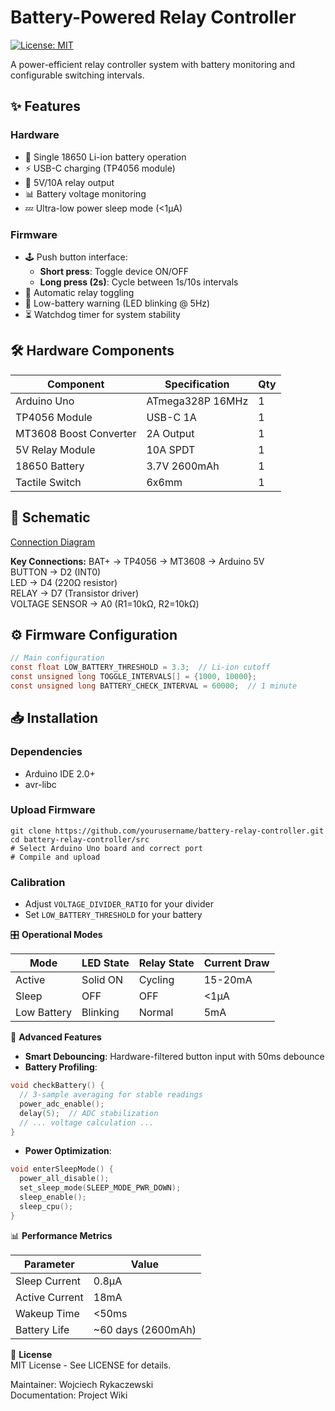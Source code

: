 # Battery-Powered Relay Controller

[![License: MIT](https://img.shields.io/badge/License-MIT-yellow.svg)](https://opensource.org/licenses/MIT)

A power-efficient relay controller system with battery monitoring and configurable switching intervals.

## ✨ Features

### Hardware
- 🔋 Single 18650 Li-ion battery operation
- ⚡ USB-C charging (TP4056 module)
- 🔌 5V/10A relay output
- 📊 Battery voltage monitoring
- 💤 Ultra-low power sleep mode (<1μA)

### Firmware
- 🕹️ Push button interface:
  - **Short press**: Toggle device ON/OFF
  - **Long press (2s)**: Cycle between 1s/10s intervals
- 🔄 Automatic relay toggling
- 🚨 Low-battery warning (LED blinking @ 5Hz)
- ⏳ Watchdog timer for system stability

## 🛠️ Hardware Components

| Component | Specification | Qty |
|-----------|---------------|-----|
| Arduino Uno | ATmega328P 16MHz | 1 |
| TP4056 Module | USB-C 1A | 1 |
| MT3608 Boost Converter | 2A Output | 1 |
| 5V Relay Module | 10A SPDT | 1 |
| 18650 Battery | 3.7V 2600mAh | 1 |
| Tactile Switch | 6x6mm | 1 |

## 📐 Schematic

[Connection Diagram](docs/schematic.pdf)

**Key Connections:**
BAT+ → TP4056 → MT3608 → Arduino 5V  
BUTTON → D2 (INT0)  
LED → D4 (220Ω resistor)  
RELAY → D7 (Transistor driver)  
VOLTAGE SENSOR → A0 (R1=10kΩ, R2=10kΩ)

## ⚙️ Firmware Configuration

```c
// Main configuration  
const float LOW_BATTERY_THRESHOLD = 3.3;  // Li-ion cutoff  
const unsigned long TOGGLE_INTERVALS[] = {1000, 10000};  
const unsigned long BATTERY_CHECK_INTERVAL = 60000;  // 1 minute  
```

## 📥 Installation

### Dependencies
- Arduino IDE 2.0+
- avr-libc

### Upload Firmware

```
git clone https://github.com/yourusername/battery-relay-controller.git  
cd battery-relay-controller/src  
# Select Arduino Uno board and correct port  
# Compile and upload  
```

### Calibration
- Adjust `VOLTAGE_DIVIDER_RATIO` for your divider
- Set `LOW_BATTERY_THRESHOLD` for your battery

🎛️ **Operational Modes**

| Mode        | LED State | Relay State | Current Draw |
|-------------|-----------|-------------|--------------|
| Active      | Solid ON  | Cycling     | 15-20mA      |
| Sleep       | OFF       | OFF         | <1μA         |
| Low Battery | Blinking  | Normal      | 5mA          |

🌟 **Advanced Features**
- **Smart Debouncing**: Hardware-filtered button input with 50ms debounce
- **Battery Profiling**:
```c
void checkBattery() {  
  // 3-sample averaging for stable readings  
  power_adc_enable();  
  delay(5);  // ADC stabilization  
  // ... voltage calculation ...  
}  
```

- **Power Optimization**:
```c
void enterSleepMode() {  
  power_all_disable();  
  set_sleep_mode(SLEEP_MODE_PWR_DOWN);  
  sleep_enable();  
  sleep_cpu();  
}  
```

📊 **Performance Metrics**

| Parameter        | Value           |
|------------------|-----------------|
| Sleep Current    | 0.8μA           |
| Active Current   | 18mA            |
| Wakeup Time      | <50ms           |
| Battery Life     | ~60 days (2600mAh) |

📜 **License**  
MIT License - See LICENSE for details.

Maintainer: Wojciech Rykaczewski  
Documentation: Project Wiki
